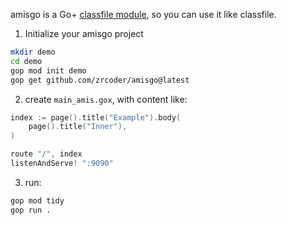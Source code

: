amisgo is a Go+ [classfile module](https://github.com/goplus/gop/blob/main/doc/classfile.md), so you can use it like classfile.

1. Initialize your amisgo project

```sh
mkdir demo
cd demo
gop mod init demo
gop get github.com/zrcoder/amisgo@latest
```

2. create `main_amis.gox`, with content like:

```c
index := page().title("Example").body(
	page().title("Inner"),
)

route "/", index
listenAndServe! ":9090"
```

3. run:

```sh
gop mod tidy
gop run .
```
